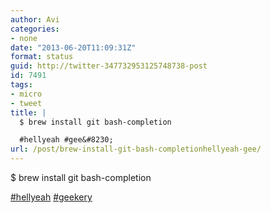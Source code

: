 ```yaml
---
author: Avi
categories:
- none
date: "2013-06-20T11:09:31Z"
format: status
guid: http://twitter-347732953125748738-post
id: 7491
tags:
- micro
- tweet
title: |
  $ brew install git bash-completion

  #hellyeah #gee&#8230;
url: /post/brew-install-git-bash-completionhellyeah-gee/
---
```

$ brew install git bash-completion

[#hellyeah](http://twitter.com/search?q=%23hellyeah) [#geekery](http://twitter.com/search?q=%23geekery)